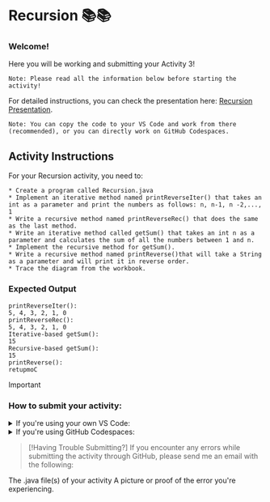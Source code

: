 # Recursion 📚📚

### Welcome!
Here you will be working and submitting your Activity 3!
```text
Note: Please read all the information below before starting the activity!
```

For detailed instructions, you can check the presentation here: [Recursion Presentation](https://docs.google.com/presentation/d/1Yfk42CqjIMAhe3XYSyLdoz0rXOzAKOmKbhXLNTC08d0/edit#slide=id.p).

`Note: You can copy the code to your VS Code and work from there (recommended), or you can directly work on GitHub Codespaces.`

## Activity Instructions

For your Recursion activity, you need to:

```
* Create a program called Recursion.java
* Implement an iterative method named printReverseIter() that takes an int as a parameter and print the numbers as follows: n, n-1, n -2,..., 1
* Write a recursive method named printReverseRec() that does the same as the last method.
* Write an iterative method called getSum() that takes an int n as a parameter and calculates the sum of all the numbers between 1 and n.
* Implement the recursive method for getSum().
* Write a recursive method named printReverse()that will take a String as a parameter and will print it in reverse order.
* Trace the diagram from the workbook.
```

### Expected Output
```
printReverseIter(): 
5, 4, 3, 2, 1, 0 
printReverseRec():
5, 4, 3, 2, 1, 0
Iterative-based getSum():
15
Recursive-based getSum():
15
printReverse():
retupmoC
```


> [!IMPORTANT]
> ### How to submit your activity:

<details>
<summary> If you're using your own VS Code:</summary>

```text
1. In your GitHub assignment, open the file with the name of the program that you want to submit.
2. Click the pencil icon ("edit this file") in the right upper corner.
3. Paste the code from your VS Code into GitHub
4. Click "Commit changes" (Green button in right upper corner).
5. Accept/confirm any prompts, and that's it! You've submitted your activity.
```
</details>

<details>
<summary> If you're using GitHub Codespaces:</summary>

```text
1. Whenever you're ready to submit the activity, click on the "Source Control" tab (usually on the left of your screen).
2. Write your Student ID in the Message textbox (above the green "Commit" button). 
3. Click on commit (if prompted to stage changes, click "Yes").
4. Click on the button "Sync changes", accept everything and that's it!
If you didn't get any errors, you've submitted your activity successfully. Otherwise, send me a message with your error.
```
</details>

>[!Having Trouble Submitting?]
If you encounter any errors while submitting the activity through GitHub, please send me an email with the following:

The .java file(s) of your activity
A picture or proof of the error you're experiencing.
